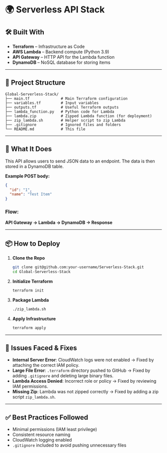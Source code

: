 # 🌍 Serverless API Stack

## 🛠 Built With

- **Terraform** – Infrastructure as Code
- **AWS Lambda** – Backend compute (Python 3.9)
- **API Gateway** – HTTP API for the Lambda function
- **DynamoDB** – NoSQL database for storing items

---

## 📁 Project Structure

```
Global-Serverless-Stack/
├── main.tf              # Main Terraform configuration
├── variables.tf         # Input variables
├── outputs.tf           # Useful Terraform outputs
├── lambda_function.py   # Python code for Lambda
├── lambda.zip           # Zipped Lambda function (for deployment)
├── zip_lambda.sh        # Helper script to zip Lambda
├── .gitignore           # Ignored files and folders
└── README.md            # This file
```

---

## 🚀 What It Does

This API allows users to send JSON data to an endpoint. The data is then stored in a DynamoDB table.

**Example POST body:**
```json
{
  "id": "1",
  "name": "Test Item"
}
```

### Flow:
**API Gateway → Lambda → DynamoDB → Response**

---

## 📦 How to Deploy

1. **Clone the Repo**
   ```bash
   git clone git@github.com:your-username/Serverless-Stack.git
   cd Global-Serverless-Stack
   ```

2. **Initialize Terraform**
   ```bash
   terraform init
   ```

3. **Package Lambda**
   ```bash
   ./zip_lambda.sh
   ```

4. **Apply Infrastructure**
   ```bash
   terraform apply
   ```

---

## 🐞 Issues Faced & Fixes

- **Internal Server Error**: CloudWatch logs were not enabled → Fixed by attaching the correct IAM policy.
- **Large File Error**: `.terraform` directory pushed to GitHub → Fixed by adding `.gitignore` and deleting large binary files.
- **Lambda Access Denied**: Incorrect role or policy → Fixed by reviewing IAM permissions.
- **Missing Zip**: Lambda was not zipped correctly → Fixed by adding a zip script `zip_lambda.sh`.

---

## ✅ Best Practices Followed

- Minimal permissions (IAM least privilege)
- Consistent resource naming
- CloudWatch logging enabled
- `.gitignore` included to avoid pushing unnecessary files

